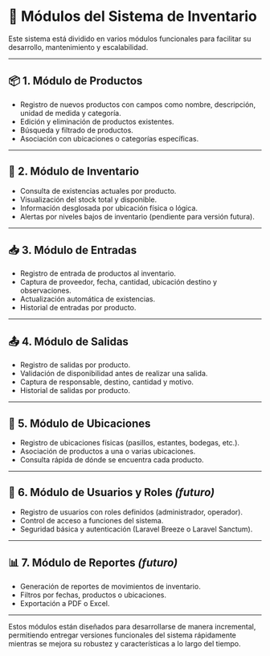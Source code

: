 # 🧩 Módulos del Sistema de Inventario

Este sistema está dividido en varios módulos funcionales para facilitar su desarrollo, mantenimiento y escalabilidad.

---

## 📦 1. Módulo de Productos
- Registro de nuevos productos con campos como nombre, descripción, unidad de medida y categoría.
- Edición y eliminación de productos existentes.
- Búsqueda y filtrado de productos.
- Asociación con ubicaciones o categorías específicas.

---

## 🧾 2. Módulo de Inventario
- Consulta de existencias actuales por producto.
- Visualización del stock total y disponible.
- Información desglosada por ubicación física o lógica.
- Alertas por niveles bajos de inventario (pendiente para versión futura).

---

## 📥 3. Módulo de Entradas
- Registro de entrada de productos al inventario.
- Captura de proveedor, fecha, cantidad, ubicación destino y observaciones.
- Actualización automática de existencias.
- Historial de entradas por producto.

---

## 📤 4. Módulo de Salidas
- Registro de salidas por producto.
- Validación de disponibilidad antes de realizar una salida.
- Captura de responsable, destino, cantidad y motivo.
- Historial de salidas por producto.

---

## 📍 5. Módulo de Ubicaciones
- Registro de ubicaciones físicas (pasillos, estantes, bodegas, etc.).
- Asociación de productos a una o varias ubicaciones.
- Consulta rápida de dónde se encuentra cada producto.

---

## 👥 6. Módulo de Usuarios y Roles *(futuro)*
- Registro de usuarios con roles definidos (administrador, operador).
- Control de acceso a funciones del sistema.
- Seguridad básica y autenticación (Laravel Breeze o Laravel Sanctum).

---

## 📊 7. Módulo de Reportes *(futuro)*
- Generación de reportes de movimientos de inventario.
- Filtros por fechas, productos o ubicaciones.
- Exportación a PDF o Excel.

---

Estos módulos están diseñados para desarrollarse de manera incremental, permitiendo entregar versiones funcionales del sistema rápidamente mientras se mejora su robustez y características a lo largo del tiempo.

